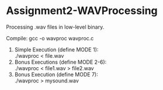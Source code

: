 # Assignment2-WAVProcessing
Processing .wav files in low-level binary.

Compile: gcc -o wavproc wavproc.c

1) Simple Execution (define MODE 1):  
./wavproc < file.wav
2) Bonus Executions (define MODE 2-6):  
./wavproc < file1.wav > file2.wav
3) Bonus Execution (define MODE 7):  
./wavproc > mysound.wav
